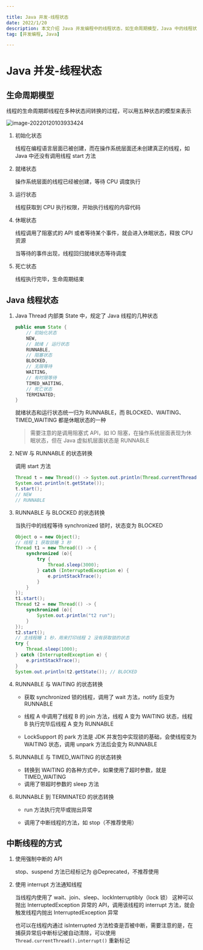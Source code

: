 ```yaml
---

title: Java 并发-线程状态
date: 2022/1/20
description: 本文介绍 Java 并发编程中的线程状态，如生命周期模型，Java 中的线程状态和转换方式，以及如何中断线程
tag: [并发编程, Java]

---
```


# Java 并发-线程状态

## 生命周期模型

线程的生命周期即线程在多种状态间转换的过程，可以用五种状态的模型来表示

![image-20220120103933424](https://pic-bed-1258841963.cos.ap-nanjing.myqcloud.com/2022/01/20220120103935369.png)

1. 初始化状态

   线程在编程语言层面已被创建，而在操作系统层面还未创建真正的线程，如 Java 中还没有调用线程 start 方法

2. 就绪状态

   操作系统层面的线程已经被创建，等待 CPU 调度执行

3. 运行状态

   线程获取到 CPU 执行权限，开始执行线程的内容代码

4. 休眠状态

   线程调用了阻塞式的 API  或者等待某个事件，就会进入休眠状态，释放 CPU 资源

   当等待的事件出现，线程回归就绪状态等待调度

5. 死亡状态

   线程执行完毕，生命周期结束

## Java 线程状态

1. Java Thread 内部类 State 中，规定了 Java 线程的几种状态

   ```java
   public enum State {
       // 初始化状态
       NEW,
       // 就绪 / 运行状态
       RUNNABLE,
       // 阻塞状态
       BLOCKED,
       // 无限等待
       WAITING,
       // 有时限等待
       TIMED_WAITING,
       // 死亡状态
       TERMINATED;
   }
   ```

   就绪状态和运行状态统一归为 RUNNABLE，而 BLOCKED、WAITING、TIMED_WAITING 都是休眠状态的一种

   > 需要注意的是调用阻塞式 API，如 IO 阻塞，在操作系统层面表现为休眠状态，但在 Java 虚拟机层面状态是 RUNNABLE

2. NEW 与 RUNNABLE 的状态转换

   调用 start 方法

   ```java
   Thread t = new Thread(() -> System.out.println(Thread.currentThread().getState()));
   System.out.println(t.getState());
   t.start();
   // NEW
   // RUNNABLE
   ```

3. RUNNABLE 与 BLOCKED 的状态转换

   当执行中的线程等待 synchronized 锁时，状态变为 BLOCKED

   ```java
   Object o = new Object();
   // 线程 1 获取锁睡 3 秒
   Thread t1 = new Thread(() -> {
       synchronized (o){
           try {
               Thread.sleep(3000);
           } catch (InterruptedException e) {
               e.printStackTrace();
           }
       }
   });
   t1.start();
   Thread t2 = new Thread(() -> {
       synchronized (o){
           System.out.println("t2 run");
       }
   });
   t2.start();
   // 主线程睡 1 秒，用来打印线程 2 没有获取锁的状态
   try {
       Thread.sleep(1000);
   } catch (InterruptedException e) {
       e.printStackTrace();
   }
   System.out.println(t2.getState()); // BLOCKED
   ```

4. RUNNABLE 与 WAITING 的状态转换

   - 获取 synchronized 锁的线程，调用了 wait 方法，notify 后变为 RUNNABLE

   - 线程 A 中调用了线程 B 的 join 方法，线程 A 变为 WAITING 状态，线程 B 执行完毕后线程 A 变为 RUNNABLE
   - LockSupport 的 park 方法是 JDK 并发包中实现锁的基础，会使线程变为 WAITING 状态，调用  unpark 方法后会变为 RUNNABLE

5. RUNNABLE 与 TIMED_WAITING 的状态转换
   - 转换到 WAITING 的各种方式中，如果使用了超时参数，就是 TIMED_WAITING 
   - 调用了带超时参数的 sleep 方法

6. RUNNABLE 到 TERMINATED 的状态转换

   - run 方法执行完毕或抛出异常

   - 调用了中断线程的方法，如 stop（不推荐使用）

## 中断线程的方式

1. 使用强制中断的 API

   stop、suspend 方法已经标记为 @Deprecated，不推荐使用

2. 使用 interrupt 方法通知线程

   当线程内使用了 wait、join、sleep、lockInterruptibly（lock 锁） 这种可以抛出 InterruptedException 异常的 API，调用该线程的 interrupt 方法，就会触发线程内抛出 InterruptedException 异常

   也可以在线程内通过 isInterrupted 方法检查是否被中断，需要注意的是，在捕获异常后中断标记被自动清除，可以使用 `Thread.currentThread().interrupt()` 重新标记





